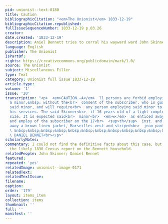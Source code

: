 ```yaml
---
pid: unionist--text-0180
title: Caution
bibliographicCitation: "<em>The Unionist</em> 1833-12-19"
bibliographicCitation.republished: 
fullIssueSequenceNumber: 1833-12-19 p.03.26
creator: 
date.created: '1833-12-19'
description: Aniel Bennett tries to corral his wayward ward John Skinner
language: English
publisher: The Unionist
IsPartOf: 
rights: https://creativecommons.org/publicdomain/mark/1.0/
source: The Unionist
subject: Miscellaneous Filler
type: Text
category: Unionist full issue 1833-12-19
article.type: 
volume: '1'
issue: '20'
transcription: "<p>  <em>CAUTION.—A</em>  ll persons are forbid employing John Skinner,
  a minor,&nbsp; without the<br>  consent of the subscriber, who is guardian to the
  said minor, and will require<br>  any person employing said minor to account for
  his services. The said Skinner<br>  if 16 years old of a light complexion and middle
  size. It is expected said<br>  minor<br>  <em>w</em>  as enticed away from the area
  and employ of the subscriber on the 17<br>  <sup>th</sup>  inst. and that he wore
  away a brown linen jacket, Marseilles vest and striped<br>  jean pantaloons.<br></p><p>
  \ &nbsp;&nbsp;&nbsp;&nbsp;&nbsp;&nbsp;&nbsp;&nbsp;&nbsp;&nbsp;&nbsp;&nbsp;&nbsp;&nbsp;&nbsp;&nbsp;&nbsp;&nbsp;&nbsp;&nbsp;&nbsp;&nbsp;&nbsp;&nbsp;&nbsp;&nbsp;&nbsp;&nbsp;&nbsp;&nbsp;&nbsp;&nbsp;&nbsp;&nbsp;&nbsp;&nbsp;&nbsp;&nbsp;&nbsp;&nbsp;&nbsp;&nbsp;&nbsp;&nbsp;&nbsp;&nbsp;&nbsp;<br>
  \ DANIEL BENNET<br></p>"
scholarlyNotes: 
commentary: I could not find the definitive facts about this case, but I've included
  the likely 1830 Census report on the Bennett household.
relatedPeople: John Skinner; Daniel Bennet
featured: 
repeated: 'yes'
relatedImage: unionist--image-0171
relatedText: 
relatedTextIssue: 
filename: 
caption: 
order: '179'
layout: items_item
collection: items
thumbnail: ''
full: ''
manifest: ''
---
```

